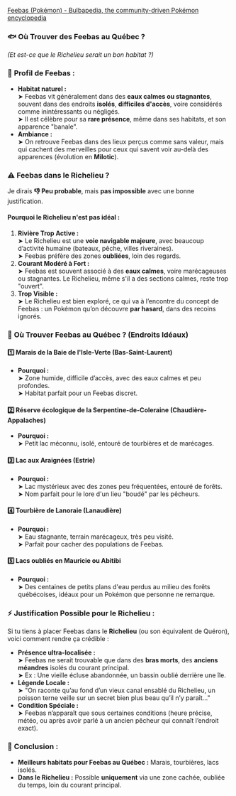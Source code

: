 [Feebas (Pokémon) - Bulbapedia, the community-driven Pokémon encyclopedia](https://bulbapedia.bulbagarden.net/wiki/Feebas_\(Pok%C3%A9mon\))

### 🐟 **Où Trouver des Feebas au Québec ?**

_(Et est-ce que le Richelieu serait un bon habitat ?)_

### 🎣 **Profil de Feebas :**

- **Habitat naturel :**  
    ➤ Feebas vit généralement dans des **eaux calmes ou stagnantes**, souvent dans des endroits **isolés**, **difficiles d'accès**, voire considérés comme inintéressants ou négligés.  
    ➤ Il est célèbre pour sa **rare présence**, même dans ses habitats, et son apparence "banale".
- **Ambiance :**  
    ➤ On retrouve Feebas dans des lieux perçus comme sans valeur, mais qui cachent des merveilles pour ceux qui savent voir au-delà des apparences (évolution en **Milotic**).

### ⚠️ **Feebas dans le Richelieu ?**

Je dirais **👎 Peu probable**, mais **pas impossible** avec une bonne justification.

#### Pourquoi le Richelieu n'est **pas idéal** :

1. **Rivière Trop Active :**  
    ➤ Le Richelieu est une **voie navigable majeure**, avec beaucoup d’activité humaine (bateaux, pêche, villes riveraines).  
    ➤ Feebas préfère des zones **oubliées**, loin des regards.    
2. **Courant Modéré à Fort :**  
    ➤ Feebas est souvent associé à des **eaux calmes**, voire marécageuses ou stagnantes. Le Richelieu, même s'il a des sections calmes, reste trop "ouvert".
3. **Trop Visible :**  
    ➤ Le Richelieu est bien exploré, ce qui va à l’encontre du concept de Feebas : un Pokémon qu’on découvre **par hasard**, dans des recoins ignorés.

### 🌿 **Où Trouver Feebas au Québec ? (Endroits Idéaux)**

#### 1️⃣ **Marais de la Baie de l'Isle-Verte (Bas-Saint-Laurent)**

- **Pourquoi :**  
    ➤ Zone humide, difficile d’accès, avec des eaux calmes et peu profondes.  
    ➤ Habitat parfait pour un Feebas discret.   

#### 2️⃣ **Réserve écologique de la Serpentine-de-Coleraine (Chaudière-Appalaches)**

- **Pourquoi :**  
    ➤ Petit lac méconnu, isolé, entouré de tourbières et de marécages.

#### 3️⃣ **Lac aux Araignées (Estrie)**

- **Pourquoi :**  
    ➤ Lac mystérieux avec des zones peu fréquentées, entouré de forêts.  
    ➤ Nom parfait pour le lore d'un lieu "boudé" par les pêcheurs.    

#### 4️⃣ **Tourbière de Lanoraie (Lanaudière)**

- **Pourquoi :**  
    ➤ Eau stagnante, terrain marécageux, très peu visité.  
    ➤ Parfait pour cacher des populations de Feebas.  

#### 5️⃣ **Lacs oubliés en Mauricie ou Abitibi**

- **Pourquoi :**  
    ➤ Des centaines de petits plans d'eau perdus au milieu des forêts québécoises, idéaux pour un Pokémon que personne ne remarque.

### ⚡ **Justification Possible pour le Richelieu :**

Si tu tiens à placer Feebas dans le **Richelieu** (ou son équivalent de Quéron), voici comment rendre ça crédible :

- **Présence ultra-localisée :**  
    ➤ Feebas ne serait trouvable que dans des **bras morts**, des **anciens méandres** isolés du courant principal.  
    ➤ Ex : Une vieille écluse abandonnée, un bassin oublié derrière une île.
- **Légende Locale :**  
    ➤ "On raconte qu’au fond d’un vieux canal ensablé du Richelieu, un poisson terne veille sur un secret bien plus beau qu’il n’y paraît..."
- **Condition Spéciale :**  
    ➤ Feebas n’apparaît que sous certaines conditions (heure précise, météo, ou après avoir parlé à un ancien pêcheur qui connaît l’endroit exact).

### 🎯 **Conclusion :**

- **Meilleurs habitats pour Feebas au Québec :** Marais, tourbières, lacs isolés.
- **Dans le Richelieu :** Possible **uniquement** via une zone cachée, oubliée du temps, loin du courant principal.
